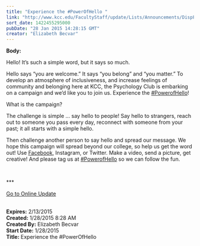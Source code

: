 ```yaml
---
title: "Experience the #PowerOfHello "
link: "http://www.kcc.edu/FacultyStaff/update/Lists/Announcements/DispForm.aspx?ID=1805"
sort_date: 1422455295000
pubDate: "28 Jan 2015 14:28:15 GMT"
creator: "Elizabeth Becvar"
---
```


<div><b>Body:</b> <div class="ExternalClass08FAC80AC5CA49C4BF18FC988B471981"><p>​Hello! It’s such a simple word, but it says so much. </p>
<p>Hello says “you are welcome.” It says “you belong” and “you matter.” To develop an atmosphere of inclusiveness, and increase feelings of community and belonging here at KCC, the Psychology Club is embarking on a campaign and we’d like you to join us. Experience the <a href="https://www.facebook.com/hashtag/powerofhello?source=feed_text&amp;story_id=1602148170021304">#PowerofHello</a>!</p>
<p>What is the campaign? </p>
<p>The challenge is simple … say hello to people! Say hello to strangers, reach out to someone you pass every day, reconnect with someone from your past; it all starts with a simple hello. </p>
<p>Then challenge another person to say hello and spread our message. We hope this campaign will spread beyond our college, so help us get the word out! Use <a href="https://www.facebook.com/KCCPsychologyClub">Facebook</a>, Instagram, or Twitter. Make a video, send a picture, get creative! And please tag us at <a href="https://www.facebook.com/hashtag/powerofhello?source=feed_text&amp;story_id=1602148170021304">#PowerofHello</a> so we can follow the fun.</p>
<p> </p>
<p>***</p>
<p><a href="/FacultyStaff/update/Pages/dailyupdate.aspx">Go to Online Update</a><br /><br /></p></div></div>
<div><b>Expires:</b> 2/13/2015</div>
<div><b>Created:</b> 1/28/2015 8:28 AM</div>
<div><b>Created By:</b> Elizabeth Becvar</div>
<div><b>Start Date:</b> 1/28/2015</div>
<div><b>Title:</b> Experience the #PowerOfHello </div>

